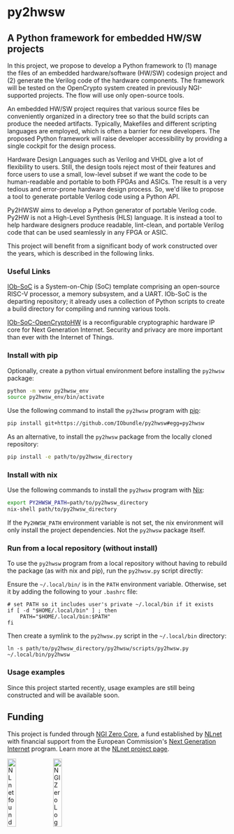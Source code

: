 <!--
SPDX-FileCopyrightText: 2024 IObundle

SPDX-License-Identifier: MIT
-->

# py2hwsw

## A Python framework for embedded HW/SW projects

In this project, we propose to develop a Python framework to (1) manage the
files of an embedded hardware/software (HW/SW) codesign project and (2) generate
the Verilog code of the hardware components. The framework will be tested on the
OpenCrypto system created in previously NGI-supported projects. The flow will
use only open-source tools.

An embedded HW/SW project requires that various source files be conveniently
organized in a directory tree so that the build scripts can produce the needed
artifacts. Typically, Makefiles and different scripting languages are employed,
which is often a barrier for new developers. The proposed Python framework will
raise developer accessibility by providing a single cockpit for the design
process.

Hardware Design Languages such as Verilog and VHDL give a lot of flexibility to
users. Still, the design tools reject most of their features and force users to
use a small, low-level subset if we want the code to be human-readable and
portable to both FPGAs and ASICs. The result is a very tedious and error-prone
hardware design process. So, we'd like to propose a tool to generate portable Verilog
code using a Python API.

Py2HWSW aims to develop a Python generator of portable Verilog code. Py2HW is not a High-Level Synthesis (HLS) language. It is instead a tool to help hardware designers produce readable, lint-clean, and portable Verilog code that can be used seamlessly in any FPGA or ASIC. 

This project will benefit from a significant body of work constructed over the years, which is described in the following links.


### Useful Links

[IOb-SoC](https://github.com/IObundle/iob-soc) is a System-on-Chip (SoC) template comprising an open-source RISC-V processor, a memory subsystem, and a UART.
IOb-SoC is the departing repository; it already uses a collection of Python scripts to create a build directory for compiling and running various tools.


[IOb-SoC-OpenCryptoHW](https://github.com/IObundle/iob-soc-opencryptohw.git) is a reconfigurable cryptographic hardware IP core for Next Generation Internet.
Security and privacy are more important than ever with the Internet of Things.

### Install with pip

Optionally, create a python virtual environment before installing the `py2hwsw` package:
```bash
python -m venv py2hwsw_env
source py2hwsw_env/bin/activate
```

Use the following command to install the `py2hwsw` program with [pip](https://pip.pypa.io/en/stable/):
```bash
pip install git+https://github.com/IObundle/py2hwsw#egg=py2hwsw
```

As an alternative, to install the `py2hwsw` package from the locally cloned repository:
```bash
pip install -e path/to/py2hwsw_directory
```

### Install with nix

Use the following commands to install the `py2hwsw` program with [Nix](https://nixos.org/):
```bash
export PY2HWSW_PATH=path/to/py2hwsw_directory
nix-shell path/to/py2hwsw_directory
```

If the `Py2HWSW_PATH` environment variable is not set, the nix environment will only install the project dependencies. Not the `py2hwsw` package itself.

### Run from a local repository (without install)

To use the `py2hwsw` program from a local repository without having to rebuild the package (as with nix and pip), run the `py2hwsw.py` script directly:

Ensure the `~/.local/bin/` is in the `PATH` environment variable.
Otherwise, set it by adding the following to your `.bashrc` file:
```
# set PATH so it includes user's private ~/.local/bin if it exists
if [ -d "$HOME/.local/bin" ] ; then
    PATH="$HOME/.local/bin:$PATH"
fi
```

Then create a symlink to the `py2hwsw.py` script in the `~/.local/bin` directory:
```
ln -s path/to/py2hwsw_directory/py2hwsw/scripts/py2hwsw.py ~/.local/bin/py2hwsw
```

### Usage examples

Since this project started recently, usage examples are still being constructed and will be available soon.

## Funding

This project is funded through [NGI Zero Core](https://nlnet.nl/core), a fund established by [NLnet](https://nlnet.nl) with financial support from the European Commission's [Next Generation Internet](https://ngi.eu) program. Learn more at the [NLnet project page](https://nlnet.nl/project/Py2HWSW).

[<img src="https://nlnet.nl/logo/banner.png" alt="NLnet foundation logo" width="20%" />](https://nlnet.nl)
[<img src="https://nlnet.nl/image/logos/NGI0_tag.svg" alt="NGI Zero Logo" width="20%" />](https://nlnet.nl/core)


